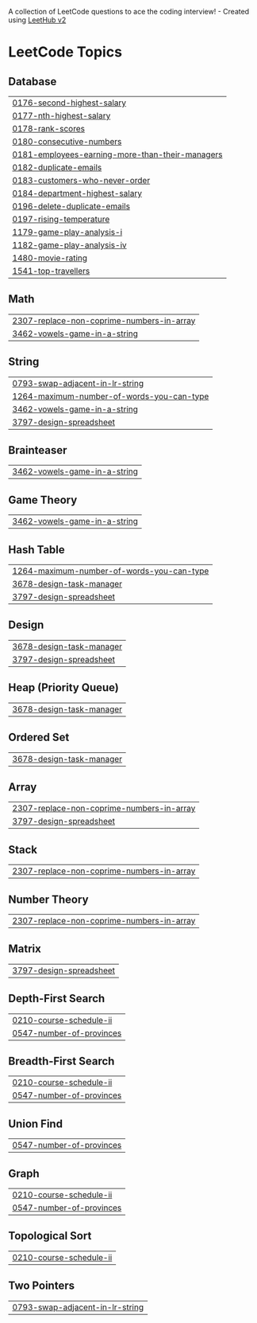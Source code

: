 A collection of LeetCode questions to ace the coding interview! - Created using [LeetHub v2](https://github.com/arunbhardwaj/LeetHub-2.0)
<!---LeetCode Topics Start-->
# LeetCode Topics
## Database
|  |
| ------- |
| [0176-second-highest-salary](https://github.com/rizzzabh/LeetCodeAccepts/tree/master/0176-second-highest-salary) |
| [0177-nth-highest-salary](https://github.com/rizzzabh/LeetCodeAccepts/tree/master/0177-nth-highest-salary) |
| [0178-rank-scores](https://github.com/rizzzabh/LeetCodeAccepts/tree/master/0178-rank-scores) |
| [0180-consecutive-numbers](https://github.com/rizzzabh/LeetCodeAccepts/tree/master/0180-consecutive-numbers) |
| [0181-employees-earning-more-than-their-managers](https://github.com/rizzzabh/LeetCodeAccepts/tree/master/0181-employees-earning-more-than-their-managers) |
| [0182-duplicate-emails](https://github.com/rizzzabh/LeetCodeAccepts/tree/master/0182-duplicate-emails) |
| [0183-customers-who-never-order](https://github.com/rizzzabh/LeetCodeAccepts/tree/master/0183-customers-who-never-order) |
| [0184-department-highest-salary](https://github.com/rizzzabh/LeetCodeAccepts/tree/master/0184-department-highest-salary) |
| [0196-delete-duplicate-emails](https://github.com/rizzzabh/LeetCodeAccepts/tree/master/0196-delete-duplicate-emails) |
| [0197-rising-temperature](https://github.com/rizzzabh/LeetCodeAccepts/tree/master/0197-rising-temperature) |
| [1179-game-play-analysis-i](https://github.com/rizzzabh/LeetCodeAccepts/tree/master/1179-game-play-analysis-i) |
| [1182-game-play-analysis-iv](https://github.com/rizzzabh/LeetCodeAccepts/tree/master/1182-game-play-analysis-iv) |
| [1480-movie-rating](https://github.com/rizzzabh/LeetCodeAccepts/tree/master/1480-movie-rating) |
| [1541-top-travellers](https://github.com/rizzzabh/LeetCodeAccepts/tree/master/1541-top-travellers) |
## Math
|  |
| ------- |
| [2307-replace-non-coprime-numbers-in-array](https://github.com/rizzzabh/LeetCodeAccepts/tree/master/2307-replace-non-coprime-numbers-in-array) |
| [3462-vowels-game-in-a-string](https://github.com/rizzzabh/LeetCodeAccepts/tree/master/3462-vowels-game-in-a-string) |
## String
|  |
| ------- |
| [0793-swap-adjacent-in-lr-string](https://github.com/rizzzabh/LeetCodeAccepts/tree/master/0793-swap-adjacent-in-lr-string) |
| [1264-maximum-number-of-words-you-can-type](https://github.com/rizzzabh/LeetCodeAccepts/tree/master/1264-maximum-number-of-words-you-can-type) |
| [3462-vowels-game-in-a-string](https://github.com/rizzzabh/LeetCodeAccepts/tree/master/3462-vowels-game-in-a-string) |
| [3797-design-spreadsheet](https://github.com/rizzzabh/LeetCodeAccepts/tree/master/3797-design-spreadsheet) |
## Brainteaser
|  |
| ------- |
| [3462-vowels-game-in-a-string](https://github.com/rizzzabh/LeetCodeAccepts/tree/master/3462-vowels-game-in-a-string) |
## Game Theory
|  |
| ------- |
| [3462-vowels-game-in-a-string](https://github.com/rizzzabh/LeetCodeAccepts/tree/master/3462-vowels-game-in-a-string) |
## Hash Table
|  |
| ------- |
| [1264-maximum-number-of-words-you-can-type](https://github.com/rizzzabh/LeetCodeAccepts/tree/master/1264-maximum-number-of-words-you-can-type) |
| [3678-design-task-manager](https://github.com/rizzzabh/LeetCodeAccepts/tree/master/3678-design-task-manager) |
| [3797-design-spreadsheet](https://github.com/rizzzabh/LeetCodeAccepts/tree/master/3797-design-spreadsheet) |
## Design
|  |
| ------- |
| [3678-design-task-manager](https://github.com/rizzzabh/LeetCodeAccepts/tree/master/3678-design-task-manager) |
| [3797-design-spreadsheet](https://github.com/rizzzabh/LeetCodeAccepts/tree/master/3797-design-spreadsheet) |
## Heap (Priority Queue)
|  |
| ------- |
| [3678-design-task-manager](https://github.com/rizzzabh/LeetCodeAccepts/tree/master/3678-design-task-manager) |
## Ordered Set
|  |
| ------- |
| [3678-design-task-manager](https://github.com/rizzzabh/LeetCodeAccepts/tree/master/3678-design-task-manager) |
## Array
|  |
| ------- |
| [2307-replace-non-coprime-numbers-in-array](https://github.com/rizzzabh/LeetCodeAccepts/tree/master/2307-replace-non-coprime-numbers-in-array) |
| [3797-design-spreadsheet](https://github.com/rizzzabh/LeetCodeAccepts/tree/master/3797-design-spreadsheet) |
## Stack
|  |
| ------- |
| [2307-replace-non-coprime-numbers-in-array](https://github.com/rizzzabh/LeetCodeAccepts/tree/master/2307-replace-non-coprime-numbers-in-array) |
## Number Theory
|  |
| ------- |
| [2307-replace-non-coprime-numbers-in-array](https://github.com/rizzzabh/LeetCodeAccepts/tree/master/2307-replace-non-coprime-numbers-in-array) |
## Matrix
|  |
| ------- |
| [3797-design-spreadsheet](https://github.com/rizzzabh/LeetCodeAccepts/tree/master/3797-design-spreadsheet) |
## Depth-First Search
|  |
| ------- |
| [0210-course-schedule-ii](https://github.com/rizzzabh/LeetCodeAccepts/tree/master/0210-course-schedule-ii) |
| [0547-number-of-provinces](https://github.com/rizzzabh/LeetCodeAccepts/tree/master/0547-number-of-provinces) |
## Breadth-First Search
|  |
| ------- |
| [0210-course-schedule-ii](https://github.com/rizzzabh/LeetCodeAccepts/tree/master/0210-course-schedule-ii) |
| [0547-number-of-provinces](https://github.com/rizzzabh/LeetCodeAccepts/tree/master/0547-number-of-provinces) |
## Union Find
|  |
| ------- |
| [0547-number-of-provinces](https://github.com/rizzzabh/LeetCodeAccepts/tree/master/0547-number-of-provinces) |
## Graph
|  |
| ------- |
| [0210-course-schedule-ii](https://github.com/rizzzabh/LeetCodeAccepts/tree/master/0210-course-schedule-ii) |
| [0547-number-of-provinces](https://github.com/rizzzabh/LeetCodeAccepts/tree/master/0547-number-of-provinces) |
## Topological Sort
|  |
| ------- |
| [0210-course-schedule-ii](https://github.com/rizzzabh/LeetCodeAccepts/tree/master/0210-course-schedule-ii) |
## Two Pointers
|  |
| ------- |
| [0793-swap-adjacent-in-lr-string](https://github.com/rizzzabh/LeetCodeAccepts/tree/master/0793-swap-adjacent-in-lr-string) |
<!---LeetCode Topics End-->